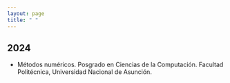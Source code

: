 ```yaml
---
layout: page
title: " "
---
```


## 2024

- Métodos numéricos. Posgrado en Ciencias de la Computación. Facultad Politécnica, Universidad Nacional de Asunción.

